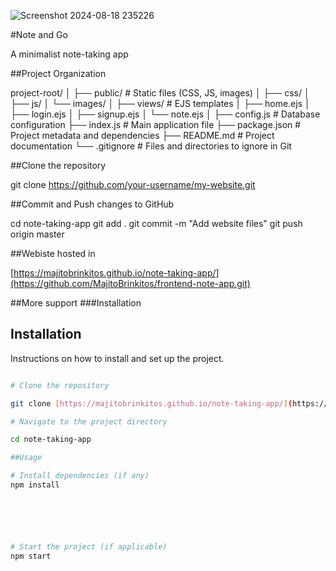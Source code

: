 ![Screenshot 2024-08-18 235226](https://github.com/user-attachments/assets/96e2d77b-548c-48f4-979d-f958a11f2a10)


#Note and Go

A minimalist note-taking app

##Project Organization

project-root/
│
├── public/             # Static files (CSS, JS, images)
│   ├── css/
│   ├── js/
│   └── images/
│
├── views/              # EJS templates
│   ├── home.ejs
│   ├── login.ejs
│   ├── signup.ejs
│   └── note.ejs
│
├── config.js           # Database configuration
├── index.js            # Main application file
├── package.json        # Project metadata and dependencies
├── README.md           # Project documentation
└── .gitignore          # Files and directories to ignore in Git

##Clone the repository

git clone https://github.com/your-username/my-website.git

##Commit and Push changes to GitHub

cd note-taking-app
git add .
git commit -m "Add website files"
git push origin master

##Webiste hosted in

[https://majitobrinkitos.github.io/note-taking-app/](https://github.com/MajitoBrinkitos/frontend-note-app.git)

##More support
 ###Installation

 ## Installation

Instructions on how to install and set up the project.

```bash

# Clone the repository

git clone [https://majitobrinkitos.github.io/note-taking-app/](https://github.com/MajitoBrinkitos/frontend-note-app.git)

# Navigate to the project directory

cd note-taking-app

##Usage

# Install dependencies (if any)
npm install






# Start the project (if applicable)
npm start


